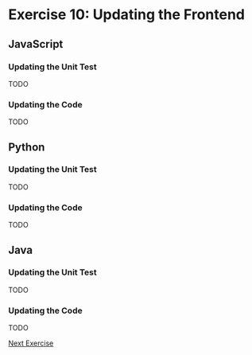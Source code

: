 # Exercise 10: Updating the Frontend

## JavaScript

### Updating the Unit Test

TODO

### Updating the Code

TODO

## Python

### Updating the Unit Test

TODO

### Updating the Code

TODO

## Java

### Updating the Unit Test

TODO

### Updating the Code

TODO

[Next Exercise](./exercise11.md)
